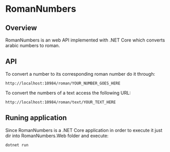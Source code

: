 # RomanNumbers

## Overview
RomanNumbers is an web API implemented with .NET Core which converts arabic numbers to roman. 

## API
To convert a number to its corresponding roman number do it through:

```
http://localhost:10984/roman/YOUR_NUMBER_GOES_HERE
```

To convert the numbers of a text access the following URL:

```
http://localhost:10984/roman/text/YOUR_TEXT_HERE
```
## Runing application
Since RomanNumbers is a .NET Core application in order to execute it just dir into RomanNumbers.Web folder and execute:

```
dotnet run
```

